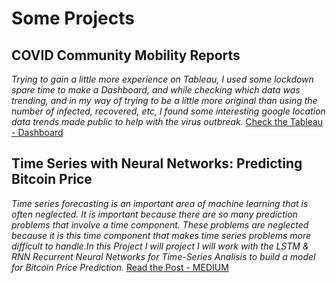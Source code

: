 # Some Projects

## COVID Community Mobility Reports
*Trying to gain a little more experience on Tableau, I used some lockdown spare time to make a Dashboard, and while checking which data was trending, and in my way of trying to be a little more original than using the number of infected, recovered, etc, I found some interesting google location data trends made public to help with the virus outbreak.*
 [Check the Tableau - Dashboard](ttps://public.tableau.com/profile/pablo4091#!/vizhome/COVID19Insightsv2/Dashboard1)

## Time Series with Neural Networks: Predicting Bitcoin Price

*Time series forecasting is an important area of machine learning that is often neglected. It is important because there are so many prediction problems that involve a time component. These problems are neglected because it is this time component that makes time series problems more difficult to handle.In this Project I will project I will work with the LSTM & RNN Recurrent Neural Networks for Time-Series Analisis to build a model for Bitcoin Price Prediction.*
[Read the Post - MEDIUM](https://medium.com/@PP_ART/covid-social-impact-179b396fbd9b)

